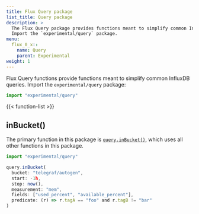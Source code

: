 ```yaml
---
title: Flux Query package
list_title: Query package
description: >
  The Flux Query package provides functions meant to simplify common InfluxDB queries.
  Import the `experimental/query` package.
menu:
  flux_0_x::
    name: Query
    parent: Experimental
weight: 1
---
```


Flux Query functions provide functions meant to simplify common InfluxDB queries.
Import the `experimental/query` package:

```js
import "experimental/query"
```

{{< function-list >}}

## inBucket()
The primary function in this package is [`query.inBucket()`](/flux/v0.x/stdlib/experimental/query/inbucket/),
which uses all other functions in this package.

```js
import "experimental/query"

query.inBucket(
  bucket: "telegraf/autogen",
  start: -1h,
  stop: now(),
  measurement: "mem",
  fields: ["used_percent", "available_percent"],
  predicate: (r) => r.tagA == "foo" and r.tagB != "bar"
)
```

